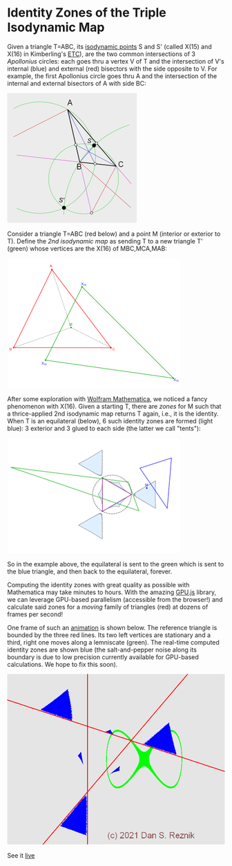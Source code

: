 # Identity Zones of the Triple Isodynamic Map

Given a triangle T=ABC, its [isodynamic points](https://mathworld.wolfram.com/IsodynamicPoints.html) S and S' (called X(15) and X(16) in Kimberling's [ETC](https://faculty.evansville.edu/ck6/encyclopedia/ETC.html)), are the two common intersections of 3 *Apollonius* circles: each goes thru a vertex V of T and the intersection of V's internal (blue) and external (red) bisectors with the side opposite to V. For example, the first Apollonius circle goes thru A and the intersection of the internal and external bisectors of A with side BC:

<img src="construction.png" alt="alt text" width="300">

Consider a triangle T=ABC (red below) and a point M (interior or exterior to T). Define the *2nd isodynamic map* as sending T to a new triangle T' (green) whose vertices are the X(16) of MBC,MCA,MAB:

<img src="plotX16.png" alt="alt text" width="400">

After some exploration with [Wolfram Mathematica](https://www.wolfram.com/mathematica/), we noticed a fancy phenomenon with X(16). Given a starting T, there are *zones* for M such that a thrice-applied 2nd isodynamic map returns T again, i.e., it is the identity. When T is an equilateral (below), 6 such identity zones are formed (light blue): 3 exterior and 3 glued to each side (the latter we call "tents"):

<img src="mathematica.png" alt="alt text" width="400">

So in the example above, the equilateral is sent to the green which is sent to the blue triangle, and then back to the equilateral, forever.

Computing the identity zones with great quality as possible with Mathematica may take minutes to hours. With the amazing [GPU.js](gpu.rocks) library, we can leverage GPU-based parallelism (accessible from the browser!) and calculate said zones for a *moving* family of triangles (red) at dozens of frames per second!

One frame of such an [animation](https://dan-reznik.github.io/Isodynamic-Map-GPU/) is shown below. The reference triangle is bounded by the three red lines. Its two left vertices are stationary and a third, right one moves along a lemniscate (green). The real-time computed identity zones are shown blue (the salt-and-pepper noise along its boundary is due to low precision currently available for GPU-based calculations. We hope to fix this soon).

<img src="isodynamic.png" alt="alt text" width="600">

See it [live](https://dan-reznik.github.io/Isodynamic-Map-GPU/)
